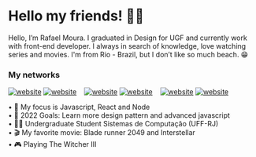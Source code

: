 # Hello my friends! 👨‍💻

Hello, I’m Rafael Moura. I graduated in Design for UGF and currently work with front-end developer. I always in search of knowledge, love watching series and movies. I'm from Rio - Brazil, but I don’t like so much beach. 😁 


### My networks

[![website](./img/twitter-light.svg)](https://twitter.com/rafaelMouraDev#gh-light-mode-only)
[![website](./img/twitter-dark.svg)](https://twitter.com/rafaelMouraDev#gh-dark-mode-only)
&nbsp;&nbsp;
[![website](./img/linkedin-light.svg)](https://www.linkedin.com/in/rafaelmouradev#gh-light-mode-only)
[![website](./img/linkedin-dark.svg)](https://www.linkedin.com/in/rafaelmouradev#gh-dark-mode-only)
&nbsp;&nbsp;
[![website](./img/instagram-light.svg)](https://www.instagram.com/rafaelmoura.js#gh-light-mode-only)
[![website](./img/instagram-dark.svg)](https://www.instagram.com/rafaelmoura.js#gh-dark-mode-only)

• 📗 My focus is Javascript, React and Node <br>
• 🌱 2022 Goals: Learn more design pattern and advanced javascript <br>
• 👨‍🎓 Undergraduate Student Sistemas de Computação (UFF-RJ) <br>
• 🎬 My favorite movie: Blade runner 2049 and Interstellar <br>
• 🎮 Playing The Witcher III <br>



